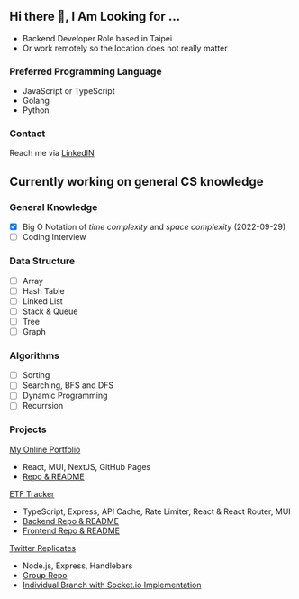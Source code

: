 ## Hi there 👋, I Am Looking for ...
- Backend Developer Role based in Taipei
- Or work remotely so the location does not really matter

### Preferred Programming Language
- JavaScript or TypeScript
- Golang
- Python

### Contact
Reach me via [LinkedIN](https://www.linkedin.com/in/yumingchang1991/)

## Currently working on general CS knowledge
### General Knowledge
- [x] Big O Notation of *time complexity* and *space complexity* (2022-09-29)
- [ ] Coding Interview

### Data Structure
- [ ] Array
- [ ] Hash Table
- [ ] Linked List
- [ ] Stack & Queue
- [ ] Tree
- [ ] Graph

### Algorithms
- [ ] Sorting
- [ ] Searching, BFS and DFS
- [ ] Dynamic Programming
- [ ] Recurrsion

### Projects
[My Online Portfolio](https://yumingchang1991.github.io/personal-portfolio/)
- React, MUI, NextJS, GitHub Pages
- [Repo & README](https://github.com/yumingchang1991/personal-portfolio)

[ETF Tracker](https://yumingchang1991.github.io/proxy-frontend/)
- TypeScript, Express, API Cache, Rate Limiter, React & React Router, MUI
- [Backend Repo & README](https://github.com/yumingchang1991/proxy-backend)
- [Frontend Repo & README](https://github.com/yumingchang1991/proxy-frontend)

[Twitter Replicates](https://shielded-springs-90732.herokuapp.com/signin)
- Node.js, Express, Handlebars
- [Group Repo](https://github.com/yumingchang1991/ac-twitter-fullstack-2022)
- [Individual Branch with Socket.io Implementation](https://github.com/yumingchang1991/ac-twitter-fullstack-2022/tree/feat/chatroom/yuming)
